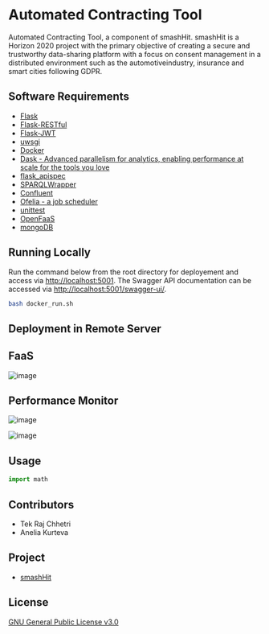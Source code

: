 # Automated Contracting Tool
Automated Contracting Tool, a component of smashHit. smashHit is a Horizon 2020 project with the primary objective of creating a secure and trustworthy data-sharing platform with a focus on consent management in a distributed environment such as the automotiveindustry, insurance and smart cities following GDPR.

## Software Requirements
- [Flask](https://flask.palletsprojects.com/en/1.1.x/)
- [Flask-RESTful](https://flask-restful.readthedocs.io/en/latest/)
- [Flask-JWT](https://flask-jwt-extended.readthedocs.io/en/stable/) 
- [uwsgi](https://uwsgi-docs.readthedocs.io/en/latest/)
- [Docker](https://www.docker.com)
- [Dask - Advanced parallelism for analytics, enabling performance at scale for the tools you love](https://dask.org)
- [flask_apispec](https://flask-apispec.readthedocs.io/en/latest/index.html)
- [SPARQLWrapper](https://rdflib.dev/sparqlwrapper/)
- [Confluent](https://www.confluent.io)
- [Ofelia - a job scheduler](https://github.com/mcuadros/ofelia)
- [unittest](https://docs.python.org/3/library/unittest.html)
- [OpenFaaS](https://www.openfaas.com/)
- [mongoDB](https://www.mongodb.com/)

## Running Locally
Run the command below from the root directory for deployement and access via [http://localhost:5001](http://localhost:5001). The Swagger API documentation can be accessed via [http://localhost:5001/swagger-ui/](http://localhost:5001/swagger-ui/).
```bash
bash docker_run.sh

```
## Deployment in Remote Server

## FaaS
![image](https://user-images.githubusercontent.com/52251022/120083394-b3f37080-c0c8-11eb-8362-99063e0fc720.png)


## Performance Monitor

![image](https://user-images.githubusercontent.com/52251022/120082126-7b9c6400-c0c1-11eb-874a-d5c4eb34e813.png)

![image](https://user-images.githubusercontent.com/52251022/120082109-68899400-c0c1-11eb-99cc-d4b23f80c89f.png)


## Usage

```python
import math

```
## Contributors
- Tek Raj Chhetri 
- Anelia Kurteva 


## Project
-  [smashHit](https://www.smashhit.eu/) 

## License
[GNU General Public License v3.0](https://github.com/tekrajchhetri/automatic_contracting/blob/main/LICENSE)
